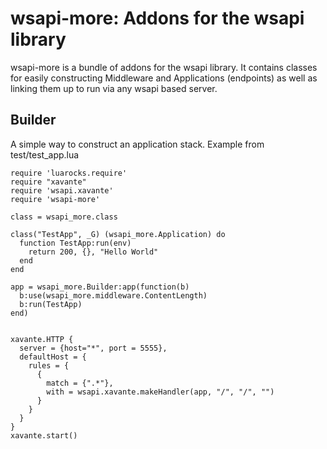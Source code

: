 wsapi-more: Addons for the wsapi library
========================================

wsapi-more is a bundle of addons for the wsapi library.
It contains classes for easily constructing Middleware and
Applications (endpoints) as well as linking them up to run
via any wsapi based server.

## Builder

A simple way to construct an application stack.
Example from test/test_app.lua

    require 'luarocks.require'
    require "xavante"
    require 'wsapi.xavante'
    require 'wsapi-more'

    class = wsapi_more.class

    class("TestApp", _G) (wsapi_more.Application) do
      function TestApp:run(env)
        return 200, {}, "Hello World"
      end
    end

    app = wsapi_more.Builder:app(function(b)
      b:use(wsapi_more.middleware.ContentLength)
      b:run(TestApp)
    end)


    xavante.HTTP {
      server = {host="*", port = 5555},
      defaultHost = {
        rules = {
          {
            match = {".*"}, 
            with = wsapi.xavante.makeHandler(app, "/", "/", "")
          }
        }
      }
    }
    xavante.start()